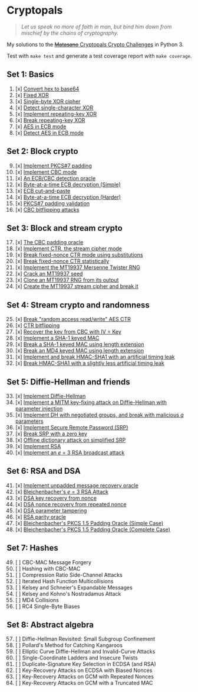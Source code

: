 Cryptopals
==========

> *Let us speak no more of faith in man, but bind him down from mischief by the chains of cryptography.*

My solutions to the [~~Matasano~~ Cryptopals Crypto Challenges](https://cryptopals.com/) in Python 3.

Test with `make test` and generate a test coverage report with `make coverage`.

Set 1: Basics
-------------

1. [x] [Convert hex to base64](m01.py)
2. [x] [Fixed XOR](m02.py)
3. [x] [Single-byte XOR cipher](m03.py)
4. [x] [Detect single-character XOR](m04.py)
5. [x] [Implement repeating-key XOR](m05.py)
6. [x] [Break repeating-key XOR](m06.py)
7. [x] [AES in ECB mode](m07.py)
8. [x] [Detect AES in ECB mode](m08.py)

Set 2: Block crypto
-------------------

9. [x] [Implement PKCS#7 padding](m09.py)
10. [x] [Implement CBC mode](m10.py)
11. [x] [An ECB/CBC detection oracle](m11.py)
12. [x] [Byte-at-a-time ECB decryption (Simple)](m12.py)
13. [x] [ECB cut-and-paste](m13.py)
14. [x] [Byte-at-a-time ECB decryption (Harder)](m14.py)
15. [x] [PKCS#7 padding validation](m15.py)
16. [x] [CBC bitflipping attacks](m16.py)

Set 3: Block and stream crypto
----------------------------

17. [x] [The CBC padding oracle](m17.py)
18. [x] [Implement CTR, the stream cipher mode](m18.py)
19. [x] [Break fixed-nonce CTR mode using substitutions](m19.py)
20. [x] [Break fixed-nonce CTR statistically](m20.py)
21. [x] [Implement the MT19937 Mersenne Twister RNG](m21.py)
22. [x] [Crack an MT19937 seed](m22.py)
23. [x] [Clone an MT19937 RNG from its output](m23.py)
24. [x] [Create the MT19937 stream cipher and break it](m24.py)

Set 4: Stream crypto and randomness
-----------------------------------

25. [x] [Break "random access read/write" AES CTR](m25.py)
26. [x] [CTR bitflipping](m26.py)
27. [x] [Recover the key from CBC with IV = Key](m27.py)
28. [x] [Implement a SHA-1 keyed MAC](m28.py)
29. [x] [Break a SHA-1 keyed MAC using length extension](m29.py)
30. [x] [Break an MD4 keyed MAC using length extension](m30.py)
31. [x] [Implement and break HMAC-SHA1 with an artificial timing leak](m31.py)
32. [x] [Break HMAC-SHA1 with a slightly less artificial timing leak](m32.py)

Set 5: Diffie-Hellman and friends
---------------------------------

33. [x] [Implement Diffie-Hellman](m33.py)
34. [x] [Implement a MITM key-fixing attack on Diffie-Hellman with parameter injection](m34.py)
35. [x] [Implement DH with negotiated groups, and break with malicious _g_ parameters](m35.py)
36. [x] [Implement Secure Remote Password (SRP)](m36.py)
37. [x] [Break SRP with a zero key](m37.py)
38. [x] [Offline dictionary attack on simplified SRP](m38.py)
39. [x] [Implement RSA](m39.py)
40. [x] [Implement an _e_ = 3 RSA broadcast attack](m40.py)

Set 6: RSA and DSA
------------------

41. [x] [Implement unpadded message recovery oracle](m41.py)
42. [x] [Bleichenbacher's _e_ = 3 RSA Attack](m42.py)
43. [x] [DSA key recovery from nonce](m43.py)
44. [x] [DSA nonce recovery from repeated nonce](m44.py)
45. [x] [DSA parameter tampering](m45.py)
46. [x] [RSA parity oracle](m46.py)
47. [x] [Bleichenbacher's PKCS 1.5 Padding Oracle (Simple Case)](m47.py)
48. [x] [Bleichenbacher's PKCS 1.5 Padding Oracle (Complete Case)](m48.py)

Set 7: Hashes
-------------

49. [ ] CBC-MAC Message Forgery
50. [ ] Hashing with CBC-MAC
51. [ ] Compression Ratio Side-Channel Attacks
52. [ ] Iterated Hash Function Multicollisions
53. [ ] Kelsey and Schneier's Expandable Messages
54. [ ] Kelsey and Kohno's Nostradamus Attack
55. [ ] MD4 Collisions
56. [ ] RC4 Single-Byte Biases

Set 8: Abstract algebra
-----------------------

57. [ ] Diffie-Hellman Revisited: Small Subgroup Confinement
58. [ ] Pollard's Method for Catching Kangaroos
59. [ ] Elliptic Curve Diffie-Hellman and Invalid-Curve Attacks
60. [ ] Single-Coordinate Ladders and Insecure Twists
61. [ ] Duplicate-Signature Key Selection in ECDSA (and RSA)
62. [ ] Key-Recovery Attacks on ECDSA with Biased Nonces
63. [ ] Key-Recovery Attacks on GCM with Repeated Nonces
64. [ ] Key-Recovery Attacks on GCM with a Truncated MAC
